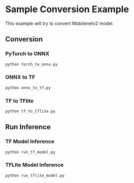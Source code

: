 # Sample Conversion Example

This example will try to convert Mobilenetv2 model.

## Conversion

### PyTorch to ONNX

```bash
python torch_to_onnx.py
```

### ONNX to TF

```bash
python onnx_to_tf.py
```

### TF to TFlite

```bash
python tf_to_tflite.py
```

## Run Inference

### TF Model Inference

```bash
python run_tf_model.py
```

### TFLite Model Inference

```bash
python run_tflite_model.py
```